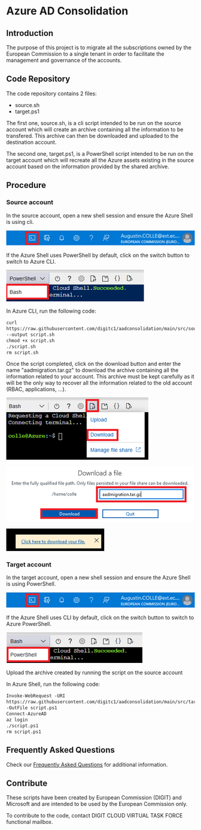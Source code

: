 # Azure AD Consolidation

## Introduction
The purpose of this project is to migrate all the subscriptions owned by the European Commission to a single tenant in order to facilitate the management and governance of the accounts.

## Code Repository
The code repository contains 2 files:
* source.sh
* target.ps1

The first one, source.sh, is a cli script intended to be run on the source account which will create an archive containing all the information to be transfered. This archive can then be downloaded and uploaded to the destination account.

The second one, target.ps1, is a PowerShell script intended to be run on the target account which will recreate all the Azure assets existing in the source account based on the information provided by the shared archive.


## Procedure

### Source account
In the source account, open a new shell session and ensure the Azure Shell is using cli.

![This is a alt text.](/images/open-cli.png "Picture showing how to open Azure CLI.")

If the Azure Shell uses PowerShell by default, click on the switch button to switch to Azure CLI.

![This is a alt text.](/images/switch-cli.png "Picture showing how to switch to Azure CLI.")

In Azure CLI, run the following code:

```
curl https://raw.githubusercontent.com/digitc1/aadconsolidation/main/src/source.sh --output script.sh
chmod +x script.sh
./script.sh
rm script.sh
```

Once the script completed, click on the download button and enter the name "aadmigration.tar.gz" to download the archive containing all the information related to your account. This archive must be kept carefully as it will be the only way to recover all the information related to the old account (RBAC, applications, ...).

![This is a alt text.](/images/download.png "Picture showing how to download files.")

![This is a alt text.](/images/download2.png "Picture showing how to download files.")

![This is a alt text.](/images/download3.png "Picture showing how to download files.")

### Target account
In the target account, open a new shell session and ensure the Azure Shell is using PowerShell.

![This is a alt text.](/images/open-cli.png "Picture showing how to open Azure Shell.")

If the Azure Shell uses CLI by default, click on the switch button to switch to Azure PowerShell.

![This is a alt text.](/images/switch-shell.png "Picture showing how to switch to Azure Shell.")

Upload the archive created by running the script on the source account

In Azure Shell, run the following code:

```
Invoke-WebRequest -URI https://raw.githubusercontent.com/digitc1/aadconsolidation/main/src/target.ps1 -OutFile script.ps1
Connect-AzureAD
az login
./script.ps1
rm script.ps1
```

## Frequently Asked Questions
Check our [Frequently Asked Questions](https://github.com/digitc1/aadconsolidation/blob/main/faq.md) for additional information.

## Contribute
These scripts have been created by European Commission (DIGIT) and Microsoft and are intended to be used by the European Commission only.

To contribute to the code, contact DIGIT CLOUD VIRTUAL TASK FORCE functional mailbox.

